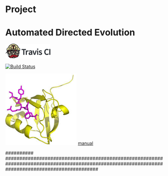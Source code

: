 # Project
# Automated Directed Evolution


[![Travis CI logo](TravisCI.png)](https://travis-ci.org)

[![Build Status](https://travis-ci.org/madhurya333/Project.svg?branch=master)](https://travis-ci.org/madhurya333/Project)

![logo](pdz.jpeg)
[manual](Ex16_Amaury_Madhurya_250118.pptx)


##########
#################################################################################################################################################